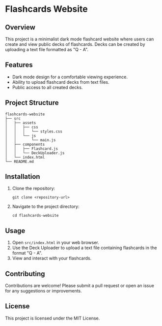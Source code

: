 # Flashcards Website

## Overview
This project is a minimalist dark mode flashcard website where users can create and view public decks of flashcards. Decks can be created by uploading a text file formatted as "Q - A".

## Features
- Dark mode design for a comfortable viewing experience.
- Ability to upload flashcard decks from text files.
- Public access to all created decks.

## Project Structure
```
flashcards-website
├── src
│   ├── assets
│   │   ├── css
│   │   │   └── styles.css
│   │   └── js
│   │       └── main.js
│   ├── components
│   │   ├── Flashcard.js
│   │   └── DeckUploader.js
│   └── index.html
└── README.md
```

## Installation
1. Clone the repository:
   ```
   git clone <repository-url>
   ```
2. Navigate to the project directory:
   ```
   cd flashcards-website
   ```

## Usage
1. Open `src/index.html` in your web browser.
2. Use the Deck Uploader to upload a text file containing flashcards in the format "Q - A".
3. View and interact with your flashcards.

## Contributing
Contributions are welcome! Please submit a pull request or open an issue for any suggestions or improvements.

## License
This project is licensed under the MIT License.